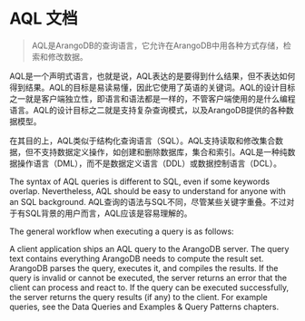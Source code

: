 # AQL 文档

>AQL是ArangoDB的查询语言，它允许在ArangoDB中用各种方式存储，检索和修改数据。

AQL是一个声明式语言，也就是说，AQL表达的是要得到什么结果，但不表达如何得到结果。AQL的目标是易读易懂，因此它使用了英语的关键词。AQL的设计目标之一就是客户端独立性，即语言和语法都是一样的，不管客户端使用的是什么编程语言。AQL的设计目标之二就是支持复杂查询模式，以及ArangoDB提供的各种数据模型。

在其目的上，AQL类似于结构化查询语言（SQL）。AQL支持读取和修改集合数据，但不支持数据定义操作，如创建和删除数据库，集合和索引。AQL是一种纯数据操作语言（DML），而不是数据定义语言（DDL）或数据控制语言（DCL）。

The syntax of AQL queries is different to SQL, even if some keywords overlap. Nevertheless, AQL should be easy to understand for anyone with an SQL background.
AQL查询的语法与SQL不同，尽管某些关键字重叠。不过对于有SQL背景的用户而言，AQL应该是容易理解的。

The general workflow when executing a query is as follows:

A client application ships an AQL query to the ArangoDB server. The query text contains everything ArangoDB needs to compute the result set.
ArangoDB parses the query, executes it, and compiles the results. If the query is invalid or cannot be executed, the server returns an error that the client can process and react to. If the query can be executed successfully, the server returns the query results (if any) to the client.
For example queries, see the Data Queries and Examples & Query Patterns chapters.